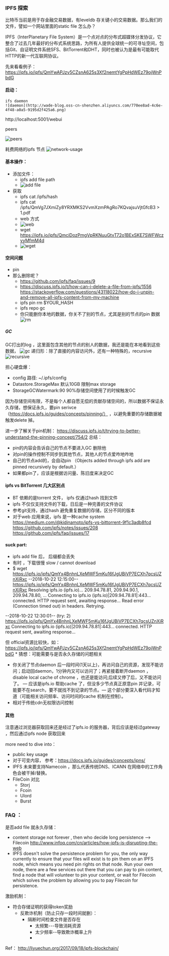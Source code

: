 ### IPFS 探索

比特币当前是用于存金融交易数据，有leveldb 存关键小的交易数据。那么我们的文件，譬如一个网站里面的static file 怎么办？

IPFS（InterPlanetary File System）是一个点对点的分布式超媒体分发协议，它整合了过去几年最好的分布式系统思路，为所有人提供全球统一的可寻址空间，包括Git、自证明文件系统SFS、BitTorrent和DHT，同时也被认为是最有可能取代HTTP的新一代互联网协议。

先来看看例子：
https://ipfs.io/ipfs/QmYwAPJzv5CZsnA625s3Xf2nemtYgPpHdWEz79ojWnPbdG


#### 启动：
    ifs daemon
    ![daemon](http://wade-blog.oss-cn-shenzhen.aliyuncs.com/770ee8ad-4c6e-4f48-a0a5-9195d2f425a6.png)



http://localhost:5001/webui

peers

 ![peers](http://wade-blog.oss-cn-shenzhen.aliyuncs.com/fdfc58ab-4b9c-4eb2-8373-f9fad8e63547.png)


耗费网络的ipfs 节点
![network-usage](http://wade-blog.oss-cn-shenzhen.aliyuncs.com/9bf33608-fc78-4cd1-bc9f-db1f7db6c09b.png)

#### 基本操作：
* 添加文件：
    * ipfs add file path
    * ![add file](http://wade-blog.oss-cn-shenzhen.aliyuncs.com/da7539c4-f792-4c10-9200-6666be4346b5.png)
* 获取
    * ipfs cat /ipfs/hash  
    * ipfs cat /ipfs/QmVg7JXmiZy8YRXMKS2VvmXzmPAgRo7KQvajsuVjtGfcB3 > 1.pdf
    * web 方式
    * ![web](http://wade-blog.oss-cn-shenzhen.aliyuncs.com/6570d24c-0fe9-4e52-938e-b028493f0671.png)
    * wget https://ipfs.io/ipfs/QmciDozPmgVpRKNuuGtvT72o1BExSKE7SWFWczvyMfmM4d
    * ![wget](http://wade-blog.oss-cn-shenzhen.aliyuncs.com/f6cede87-644d-42b4-8419-acbfb77ebff2.png)

#### 空间问题

* pin
* 那么删除呢？
    * https://github.com/ipfs/faq/issues/9  
    * https://discuss.ipfs.io/t/how-can-i-delete-a-file-from-ipfs/1556 https://stackoverflow.com/questions/43118022/how-do-i-unpin-and-remove-all-ipfs-content-from-my-machine
    * ipfs pin rm $YOUR_HASH
    * ipfs repo gc
    * 你只能删你本地的数据，你关不了别的节点，尤其是别的节点的pin 数据
![rm](http://wade-blog.oss-cn-shenzhen.aliyuncs.com/5944a978-0b39-4762-a81f-d0fad6920358.png)

##### GC
GC打出的log ，这里面包含其他的节点的别人的数据，我还是能在本地看到这些数据，
![gc](http://wade-blog.oss-cn-shenzhen.aliyuncs.com/b4e0d583-a8e1-499f-9ad7-5b2c9cacda22.png)
递归形：除了直接的内容访问外，还有一种特殊的，recursive
![recursive](http://wade-blog.oss-cn-shenzhen.aliyuncs.com/a581b227-b6ed-46e4-a35e-7d69b0035649.png)


担心硬盘爆：
* config 路径: ~/.ipfs/config 
* Datastore.StorageMax 默认10GB 限制max storage
* StorageGCWatermark:90  90%存储空间使用了的时候触发GC

因为存储空间有限，不是每个人都自愿无偿的贡献存储空间的，所以数据不保证永久存储，想保证永久，要pin serivce
（https://docs.ipfs.io/guides/concepts/pinning/） ，以避免重要的存储数据被触发delete 掉。

进一步了解关于pin机制： https://discuss.ipfs.io/t/trying-to-better-understand-the-pinning-concept/754/2
总结：
* pin的内容会告诉自己的节点不要进入GC 删除他
* 对pin的操作控制不同步到其他节点，其他人的节点爱咋地咋地
* 自己的节点add的，会自动pin （Objects added through ipfs add are pinned recursively by default.）
* 如果都pin了，应该是根据访问量、陈旧度来决定GC

#### ipfs vs BitTorrent 几大区别点
* BT 依赖的是torrent 文件， ipfs 仅通过hash 找到文件
* ipfs 不仅仅支持文件的下载，日后是一种完善的文件协议
* 参考git支持，通过hash 避免重复数据的存储，区分不同的版本 
* 对于web 应用来说，ipfs 是一种cache system
https://medium.com/@kidinamoto/ipfs-vs-bittorrent-9f1c3adb8fcd
https://github.com/ipfs/notes/issues/208
https://github.com/ipfs/faq/issues/17


#### suck part:
*  ipfs add file 后， 后缀都会丢失
* 有时 ，下载很慢 slow / cannot download 
* $ wget https://ipfs.io/ipfs/QmYx4BnhnLXeMWF5mKu16fJgUBiVP7ECXh7qcsUZnXiRxc
--2018-10-22 12:15:00-- https://ipfs.io/ipfs/QmYx4BnhnLXeMWF5mKu16fJgUBiVP7ECXh7qcsUZnXiRxc
Resolving ipfs.io (ipfs.io)... 209.94.78.81, 209.94.90.1, 209.94.78.80, ...
Connecting to ipfs.io (ipfs.io)|209.94.78.81|:443... connected.
HTTP request sent, awaiting response...
Read error (Connection timed out) in headers.
Retrying.

--2018-10-22 12:30:01-- (try: 2) https://ipfs.io/ipfs/QmYx4BnhnLXeMWF5mKu16fJgUBiVP7ECXh7qcsUZnXiRxc
Connecting to ipfs.io (ipfs.io)|209.94.78.81|:443... connected.
HTTP request sent, awaiting response...

 但 official资源比较快，如：
https://ipfs.io/ipfs/QmYwAPJzv5CZsnA625s3Xf2nemtYgPpHdWEz79ojWnPbdG 
* 
猜想：可能需要与是否永久存储的问题相关
* 你关闭了节点daemon 后一段时间(1天以上)，再访问自己的资源，发现不能访问；启动回daemon，1分钟内又可以访问了；再紧接着断开daemon ，disable local cache of chrome ，也还是能访问;后续又停了后，又不能访问了。 — 应该是ipfs.io  帮助cache 了，但没多少节点真正原意pin 并记录，可能要不在search，要不就找不到记录的节点。— 这个部分要深入看代码才知道（可能相关访问频率、访问时间的cache 机制在控制）。
* 相对于传统cdn无权限访问控制

#### 其他
注意通过浏览器获取回来还是经过了ipfs.io 的服务器，背后应该是经过gateway ，然后通过ipfs node 获取回来

more need to dive into：
* public key usage 
* 对于可变内容， 参考：https://docs.ipfs.io/guides/concepts/ipns/ 
* IPFS 未来要支持Namecoin ，那么代表传统DNS、ICANN 在网络中的工作角色会被干掉/替换。
* FileCoin 对比
    * Storj
    * Fcoin
    * Ulord
    * Burst

### FAQ ：

是否add file 就永久存储：
* content storage not forever , then who decide long persistence --> Filecoin http://www.infoq.com/cn/articles/how-ipfs-is-disrupting-the-web 
* IPFS doesn't solve the persistence problem for you, the only way currently to ensure that your files will exist is to pin them on an IPFS node, which means you need pin rights on that node. Run your own node, there are a few services out there that you can pay to pin content, find a node that will volunteer to pin your content, or wait for Filecoin which solves the problem by allowing you to pay Filecoin for persistence.

激励机制：
* 符合存储证明的获得token奖励
    * 反欺诈机制（防止只存一段时间就删）：
        * 隔断时间检查文件是否存在
            * 太频繁---导致消耗资源
            * 太少频率--导致欺诈概率上升
            * 
Ref：
http://liyuechun.org/2017/09/18/ipfs-blockchain/
